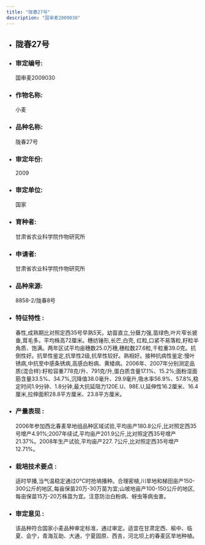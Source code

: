 ```yaml
---
title: "陇春27号"
description: "国审麦2009030"
---
```

* ## 陇春27号
* ###  审定编号:  
   国审麦2009030

*  ### 作物名称:  
   小麦

*   ###  品种名称: 
    陇春27号

*   ### 审定年份: 
    2009

*   ### 审定单位:  
    国家

*   ### 育种者:  
    甘肃省农业科学院作物研究所

*   ### 申请者:  
    甘肃省农业科学院作物研究所

*   ### 品种来源:  
    8858-2/陇春8号

*   ### 特征特性 : 
    春性,成熟期比对照定西35号早熟5天。幼苗直立,分蘖力强,苗绿色,叶片窄长披垂,茸毛多。平均株高72厘米。穗纺锤形,长芒,白壳, 红粒,口紧不易落粒,籽粒半角质、饱满。两年区试平均亩穗数25.0万穗,穗粒数27.6粒,千粒重39.0克。抗倒性好。抗旱性鉴定,抗旱性2级,抗旱性较好。熟相好。接种抗病性鉴定:慢叶锈病,中抗至中感条锈病,高感白粉病、黄矮病。2006年、2007年分别测定品质(混合样):籽粒容重778克/升、791克/升,蛋白质含量17.1%、15.2%;面粉湿面筋含量33.5%、34.7%,沉降值38.0毫升、29.9毫升,吸水率56.9%、57.8%,稳定时间1.9分钟、1.8分钟,最大抗延阻力120E.U、98E.U,延伸性16.2厘米、16.4厘米,拉伸面积28.8平方厘米、23.8平方厘米。 

*   ### 产量表现 : 
    2006年参加西北春麦旱地组品种区域试验,平均亩产180.8公斤,比对照定西35号增产4.91%;2007年续试,平均亩产201.9公斤,比对照定西35号增产21.37%。2008年生产试验,平均亩产227. 7公斤,比对照定西35号增产12.71%。 

*   ### 栽培技术要点 : 
    适时早播,当气温稳定通过0℃时抢墒播种。合理密植,川旱地和梯田亩产150-300公斤的地区,每亩保苗20万-30万苗为宜;山坡地亩产100-150公斤的地区, 每亩保苗15万-20万株苗为宜。注意防治白粉病、蚜虫等病虫害。

*   ### 审定意见 : 
    该品种符合国家小麦品种审定标准，通过审定。适宜在甘肃定西、榆中、临夏、会宁，青海互助、大通，宁夏固原、西吉，河北坝上的春麦区旱地种植。
